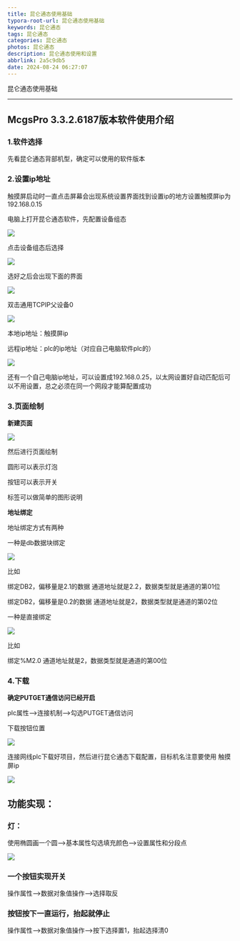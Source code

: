 ```yaml
---
title: 昆仑通态使用基础
typora-root-url: 昆仑通态使用基础
keywords: 昆仑通态
tags: 昆仑通态
categories: 昆仑通态
photos: 昆仑通态
description: 昆仑通态使用和设置
abbrlink: 2a5c9db5
date: 2024-08-24 06:27:07
---
```


昆仑通态使用基础

<!--more-->

------

## McgsPro 3.3.2.6187版本软件使用介绍

### 1.软件选择

先看昆仑通态背部机型，确定可以使用的软件版本

### 2.设置ip地址

触摸屏启动时一直点击屏幕会出现系统设置界面找到设置ip的地方设置触摸屏ip为192.168.0.15

电脑上打开昆仑通态软件，先配置设备组态

![](昆仑通态设备组态设置.png)

点击设备组态后选择

![](设备工具箱操作.png)

选好之后会出现下面的界面

![](设备工具箱操作完成.png)

双击通用TCPIP父设备0

![](父设备ip设置.png)

本地ip地址：触摸屏ip

远程ip地址：plc的ip地址（对应自己电脑软件plc的）

![](plc的ip设置.png)

还有一个自己电脑ip地址，可以设置成192.168.0.25，以太网设置好自动匹配后可以不用设置，总之必须在同一个网段才能算配置成功



### 3.页面绘制

**新建页面**

![](新建页面.png)

然后进行页面绘制

圆形可以表示灯泡

按钮可以表示开关

标签可以做简单的图形说明

**地址绑定**

地址绑定方式有两种

一种是db数据块绑定

![](数据DB绑定.png)

比如

绑定DB2，偏移量是2.1的数据  通道地址就是2.2，数据类型就是通道的第01位

绑定DB2，偏移量是0.2的数据 通道地址就是2，数据类型就是通道的第02位

一种是直接绑定

![](数据直接绑定.png)

比如

绑定%M2.0 通道地址就是2，数据类型就是通道的第00位

### 4.下载

**确定PUTGET通信访问已经开启**

plc属性-->连接机制-->勾选PUTGET通信访问



下载按钮位置

![](下载按钮.png)

连接网线plc下载好项目，然后进行昆仑通态下载配置，目标机名注意要使用 触摸屏ip

![](下载配置流程.png)

## 功能实现：

### 灯：

使用椭圆画一个圆-->基本属性勾选填充颜色-->设置属性和分段点

![](灯.png)

### 一个按钮实现开关

操作属性-->数据对象值操作-->选择取反

### 按钮按下一直运行，抬起就停止

操作属性-->数据对象值操作-->按下选择置1，抬起选择清0